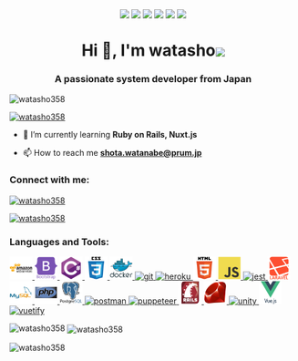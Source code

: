 <p align="center">
 <img width="110px" src="https://user-images.githubusercontent.com/34031637/177351356-6c143cfe-623f-48f9-b555-c11cb6a6652b.png"　 align="center"/>
 <img width="100px" src="https://user-images.githubusercontent.com/34031637/177342215-ee6fe7f7-d032-4b3c-a6d4-939bb81adb5b.png"　 align="center"/>
 <img width="100px" src="https://user-images.githubusercontent.com/34031637/177343929-2f13d4bd-1ffa-4abd-ba08-d4e0d8ff384e.png"　 align="center"/>
 <img width="100px" src="https://user-images.githubusercontent.com/34031637/177344374-2a3770b0-d6b6-4cca-aac0-e31cdb79bda0.png"　 align="center"/>
 <img width="100px" src="https://user-images.githubusercontent.com/34031637/177345004-c76fcb02-a347-48ef-9d37-60d45654c63a.png"　 align="center"/>
 <img width="110px" src="https://user-images.githubusercontent.com/34031637/177346049-c5dd9ca3-1078-49fd-9482-54867f7d89b0.png"　 align="center"/>

<h1 align="center">Hi 👋, I'm watasho<img width="50px" src="https://user-images.githubusercontent.com/34031637/177348092-528bf7da-0b2b-4f72-af07-35e04c0f5336.jpeg"　 align="center"/></h1>
<h3 align="center">A passionate system developer from Japan</h3>

<p align="left"> <img src="https://komarev.com/ghpvc/?username=watasho358&label=Profile%20views&color=0e75b6&style=flat" alt="watasho358" /> </p>

<p align="left"> <a href="https://github.com/ryo-ma/github-profile-trophy"><img src="https://github-profile-trophy.vercel.app/?username=watasho358&rank=-?&margin-w=5&margin-h=5&no-frame=true" alt="watasho358" /></a> </p>

- 🌱 I’m currently learning **Ruby on Rails, Nuxt.js**

- 📫 How to reach me **shota.watanabe@prum.jp**

<h3 align="left">Connect with me:</h3>
<p align="left">
<a href="https://twitter.com/watasho358" target="blank"><img align="center" src="https://raw.githubusercontent.com/rahuldkjain/github-profile-readme-generator/master/src/images/icons/Social/twitter.svg" alt="watasho358" height="30" width="40" /></a>
</p>
<p align="left"> <a href="https://twitter.com/watasho358" target="blank"><img src="https://img.shields.io/twitter/follow/watasho358?logo=twitter&style=for-the-badge" alt="watasho358" /></a> </p>

<h3 align="left">Languages and Tools:</h3>
<p align="left"> <a href="https://aws.amazon.com" target="_blank" rel="noreferrer"> <img src="https://raw.githubusercontent.com/devicons/devicon/master/icons/amazonwebservices/amazonwebservices-original-wordmark.svg" alt="aws" width="40" height="40"/> </a> <a href="https://getbootstrap.com" target="_blank" rel="noreferrer"> <img src="https://raw.githubusercontent.com/devicons/devicon/master/icons/bootstrap/bootstrap-plain-wordmark.svg" alt="bootstrap" width="40" height="40"/> </a> <a href="https://www.w3schools.com/cs/" target="_blank" rel="noreferrer"> <img src="https://raw.githubusercontent.com/devicons/devicon/master/icons/csharp/csharp-original.svg" alt="csharp" width="40" height="40"/> </a> <a href="https://www.w3schools.com/css/" target="_blank" rel="noreferrer"> <img src="https://raw.githubusercontent.com/devicons/devicon/master/icons/css3/css3-original-wordmark.svg" alt="css3" width="40" height="40"/> </a> <a href="https://www.docker.com/" target="_blank" rel="noreferrer"> <img src="https://raw.githubusercontent.com/devicons/devicon/master/icons/docker/docker-original-wordmark.svg" alt="docker" width="40" height="40"/> </a> <a href="https://git-scm.com/" target="_blank" rel="noreferrer"> <img src="https://www.vectorlogo.zone/logos/git-scm/git-scm-icon.svg" alt="git" width="40" height="40"/> </a> <a href="https://heroku.com" target="_blank" rel="noreferrer"> <img src="https://www.vectorlogo.zone/logos/heroku/heroku-icon.svg" alt="heroku" width="40" height="40"/> </a> <a href="https://www.w3.org/html/" target="_blank" rel="noreferrer"> <img src="https://raw.githubusercontent.com/devicons/devicon/master/icons/html5/html5-original-wordmark.svg" alt="html5" width="40" height="40"/> </a> <a href="https://developer.mozilla.org/en-US/docs/Web/JavaScript" target="_blank" rel="noreferrer"> <img src="https://raw.githubusercontent.com/devicons/devicon/master/icons/javascript/javascript-original.svg" alt="javascript" width="40" height="40"/> </a> <a href="https://jestjs.io" target="_blank" rel="noreferrer"> <img src="https://www.vectorlogo.zone/logos/jestjsio/jestjsio-icon.svg" alt="jest" width="40" height="40"/> </a> <a href="https://laravel.com/" target="_blank" rel="noreferrer"> <img src="https://raw.githubusercontent.com/devicons/devicon/master/icons/laravel/laravel-plain-wordmark.svg" alt="laravel" width="40" height="40"/> </a> <a href="https://www.mysql.com/" target="_blank" rel="noreferrer"> <img src="https://raw.githubusercontent.com/devicons/devicon/master/icons/mysql/mysql-original-wordmark.svg" alt="mysql" width="40" height="40"/> </a> <a href="https://www.php.net" target="_blank" rel="noreferrer"> <img src="https://raw.githubusercontent.com/devicons/devicon/master/icons/php/php-original.svg" alt="php" width="40" height="40"/> </a> <a href="https://www.postgresql.org" target="_blank" rel="noreferrer"> <img src="https://raw.githubusercontent.com/devicons/devicon/master/icons/postgresql/postgresql-original-wordmark.svg" alt="postgresql" width="40" height="40"/> </a> <a href="https://postman.com" target="_blank" rel="noreferrer"> <img src="https://www.vectorlogo.zone/logos/getpostman/getpostman-icon.svg" alt="postman" width="40" height="40"/> </a> <a href="https://github.com/puppeteer/puppeteer" target="_blank" rel="noreferrer"> <img src="https://www.vectorlogo.zone/logos/pptrdev/pptrdev-official.svg" alt="puppeteer" width="40" height="40"/> </a> <a href="https://rubyonrails.org" target="_blank" rel="noreferrer"> <img src="https://raw.githubusercontent.com/devicons/devicon/master/icons/rails/rails-original-wordmark.svg" alt="rails" width="40" height="40"/> </a> <a href="https://www.ruby-lang.org/en/" target="_blank" rel="noreferrer"> <img src="https://raw.githubusercontent.com/devicons/devicon/master/icons/ruby/ruby-original.svg" alt="ruby" width="40" height="40"/> </a> <a href="https://unity.com/" target="_blank" rel="noreferrer"> <img src="https://www.vectorlogo.zone/logos/unity3d/unity3d-icon.svg" alt="unity" width="40" height="40"/> </a> <a href="https://vuejs.org/" target="_blank" rel="noreferrer"> <img src="https://raw.githubusercontent.com/devicons/devicon/master/icons/vuejs/vuejs-original-wordmark.svg" alt="vuejs" width="40" height="40"/> </a> <a href="https://vuetifyjs.com/en/" target="_blank" rel="noreferrer"> <img src="https://bestofjs.org/logos/vuetify.svg" alt="vuetify" width="40" height="40"/> </a> </p>

<p><img align="left" src="https://github-readme-stats.vercel.app/api/top-langs?username=watasho358&show_icons=true&locale=en&layout=compact" alt="watasho358" /></p>

<p>&nbsp;<img align="center" src="https://github-readme-stats.vercel.app/api?username=watasho358&show_icons=true&locale=en" alt="watasho358" /></p>

<p><img align="center" src="https://github-readme-streak-stats.herokuapp.com/?user=watasho358&" alt="watasho358" /></p>

